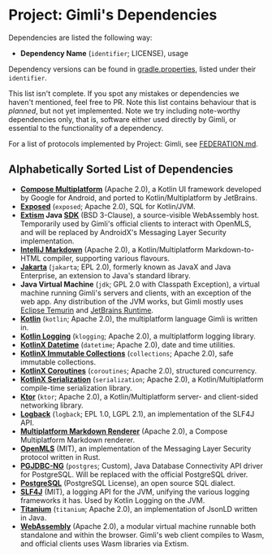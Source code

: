 # Project: Gimli's Dependencies

Dependencies are listed the following way:

* **Dependency Name** (`identifier`; LICENSE), usage

Dependency versions can be found in [gradle.properties](gradle.properties),
listed under their `identifier`.

This list isn't complete.
If you spot any mistakes or dependencies we haven't mentioned, feel free to PR.
Note this list contains behaviour that is *planned*, but not yet implemented.
Note we try including note-worthy dependencies only, that is, software either used directly by Gimli,
or essential to the functionality of a dependency.

For a list of protocols implemented by Project: Gimli, see [FEDERATION.md](FEDERATION.md).

## Alphabetically Sorted List of Dependencies

* **[Compose Multiplatform](https://www.jetbrains.com/lp/compose-multiplatform)** (Apache 2.0),
  a Kotlin UI framework developed by Google for Android, and ported to Kotlin/Multiplatform by JetBrains.
* **[Exposed](https://github.com/JetBrains/Exposed)** (`exposed`; Apache 2.0),
  SQL for Kotlin/JVM.
* **[Extism](https://extism.org) Java [SDK](https://github.com/extism/java-sdk)** (BSD 3-Clause),
  a source-visible WebAssembly host. Temporarily used by Gimli's official clients to interact with OpenMLS,
  and will be replaced by AndroidX's Messaging Layer Security implementation.
* **[IntelliJ Markdown](https://github.com/JetBrains/Markdown/)** (Apache 2.0),
  a Kotlin/Multiplatform Markdown-to-HTML compiler, supporting various flavours.
* **[Jakarta](https://jakarta.ee)** (`jakarta`; EPL 2.0),
  formerly known as JavaX and Java Enterprise, an extension to Java's standard library.
* **Java Virtual Machine** (`jdk`; GPL 2.0 with Classpath Exception),
  a virtual machine running Gimli's servers and clients, with an exception of the web app.
  Any distribution of the JVM works, but Gimli mostly uses [Eclipse Temurin](https://adoptium.net/temurin)
  and [JetBrains Runtime](https://github.com/JetBrains/JetBrainsRuntime).
* **[Kotlin](https://kotlinlang.org)** (`kotlin`; Apache 2.0),
  the multiplatform language Gimli is written in.
* **[Kotlin Logging](https://github.com/oshai/kotlin-logging)** (`klogging`; Apache 2.0),
  a multiplatform logging library.
* **[KotlinX Datetime](https://GitHub.com/Kotlin/KotlinX-DateTime)** (`datetime`; Apache 2.0),
  date and time utilities.
* **[KotlinX Immutable Collections](https://GitHub.com/Kotlin/KotlinX.Collections.Immutable)** (`collections`; Apache
  2.0),
  safe immutable collections.
* **[KotlinX Coroutines](https://GitHub.com/Kotlin/KotlinX.Coroutines)** (`coroutines`; Apache 2.0),
  structured concurrency.
* **[KotlinX Serialization](https://GitHub.com/Kotlin/KotlinX.Serialization)** (`serialization`; Apache 2.0),
  a Kotlin/Multiplatform compile-time serialization library.
* **[Ktor](https://ktor.io)** (`ktor`; Apache 2.0),
  a Kotlin/Multiplatform server- and client-sided networking library.
* **[Logback](https://logback.qos.ch)** (`logback`; EPL 1.0, LGPL 2.1),
  an implementation of the SLF4J API.
* **[Multiplatform Markdown Renderer](https://github.com/mikepenz/multiplatform-markdown-renderer)** (Apache 2.0),
  a Compose Multiplatform Markdown renderer.
* **[OpenMLS](https://openmls.tech)** (MIT),
  an implementation of the Messaging Layer Security protocol written in Rust.
* **[PGJDBC-NG](https://impossibl.github.io/pgjdbc-ng/)** (`postgres`; Custom),
  Java Database Connectivity API driver for PostgreSQL.
  Will be replaced with the official PostgreSQL driver.
* **[PostgreSQL](https://postgresql.org)** (PostgreSQL License),
  an open source SQL dialect.
* **[SLF4J](https://slf4j.org)** (MIT),
  a logging API for the JVM, unifying the various logging frameworks it has. Used by Kotlin Logging on the JVM.
* **[Titanium](https://github.com/filip26/titanium-json-ld)** (`titanium`; Apache 2.0),
  an implementation of JsonLD written in Java.
* **[WebAssembly](https://webassembly.org)** (Apache 2.0),
  a modular virtual machine runnable both standalone and within the browser.
  Gimli's web client compiles to Wasm, and official clients uses Wasm libraries via Extism.